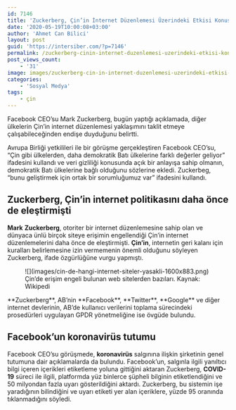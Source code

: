 ```yaml
---
id: 7146
title: 'Zuckerberg, Çin’in İnternet Düzenlemesi Üzerindeki Etkisi Konusunda ‘Endişeli’'
date: '2020-05-19T10:00:08+03:00'
author: 'Ahmet Can Bilici'
layout: post
guid: 'https://intersiber.com/?p=7146'
permalink: /zuckerberg-cinin-internet-duzenlemesi-uzerindeki-etkisi-konusunda-endiseli/
post_views_count:
    - '31'
image: images/zuckerberg-cin-in-internet-duzenlemesi-uzerindeki-etkisi-konusunda-endiseli.jpg
categories:
    - 'Sosyal Medya'
tags:
    - çin
---
```


Facebook CEO’su Mark Zuckerberg, bugün yaptığı açıklamada, diğer ülkelerin Çin’in internet düzenlemesi yaklaşımını taklit etmeye çalışabileceğinden endişe duyduğunu belirtti.

Avrupa Birliği yetkilileri ile bir görüşme gerçekleştiren Facebook CEO’su, “Çin gibi ülkelerden, daha demokratik Batı ülkelerine farklı değerler geliyor” ifadesini kullandı ve veri gizliliği konusunda açık bir anlayışa sahip olmanın, demokratik Batı ülkelerine bağlı olduğunu sözlerine ekledi. Zuckerbeg, “bunu geliştirmek için ortak bir sorumluğumuz var” ifadesini kullandı.

## Zuckerberg, Çin’in internet politikasını daha önce de eleştirmişti

**Mark** **Zuckerberg**, otoriter bir internet düzenlemesine sahip olan ve dünyaca ünlü birçok siteye erişimin engellendiği Çin’in internet düzenlemelerini daha önce de eleştirmişti. **Çin’in**, internetin geri kalanı için kuralları belirlemesine izin vermemenin önemli olduğunu söyleyen Zuckerberg, ifade özgürlüğüne vurgu yapmıştı.

<figure class="wp-block-image size-large">![](images/cin-de-hangi-internet-siteler-yasakli-1600x883.png)<figcaption>Çin’de erişim engeli bulunan web sitelerden bazıları. Kaynak: Wikipedi</figcaption></figure>**Zuckerberg**, AB’nin **Facebook**, **Twitter**, **Google** ve diğer internet devlerinin, AB’de kullanıcı verilerini toplama sürecindeki prosedürleri uygulayan GPDR yönetmeliğine ise övgüde bulundu.

## Facebook’un koronavirüs tutumu

Facebook CEO’su görüşmede, **koronavirüs** salgınına ilişkin şirketinin genel tutumuna dair açıklamalarda da bulundu. Facebook’un, salgınla ilgili yanıltıcı bilgi içeren içerikleri etiketleme yoluna gittiğini aktaran Zuckerberg, **COVID-19** süreci ile ilgili, platformda yüz binlerce şüpheli bilginin etiketlendiğini ve 50 milyondan fazla uyarı gösterildiğini aktardı. Zuckerberg, bu sistemin işe yaradığının bilindiğini ve uyarı etiketi yer alan içeriklere, yüzde 95 oranında tıklanmadığını söyledi.